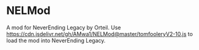 # NELMod
A mod for NeverEnding Legacy by Orteil.
Use https://cdn.jsdelivr.net/gh/AMwa1/NELMod@master/tomfooleryV2-10.js to load the mod into NeverEnding Legacy.
